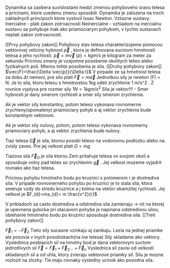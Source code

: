 Dynamika sa zaobera suvislostami medzi zmenou pohyboveho sravu telesa a pricinami, ktore uvedenu zmenu sposobili.
Dynamika je zalozena na troch zakladnych principoch ktore vyslovil Issac Newton. 
Vztazne sustavy:
Inercialne - plati zakon zotrvacnosti
Neinercialne - vzhladom na inercialnu sustavu sa pohybuje inak ako priamociarym pohybom, v tychto sustavach neplati zakon zotrvacnosti.


[[Prvy pohybovy zakon]]
Pohybovy stav telesa charakterizujeme pomocou vektorovej veliciny hybnost $\vec{p}$ , ktora je definovana sucinom hmotnosti telesa a jeho rychlosti.
$\vec{p}=m\vec{v}$
($p$)$=kg m/s$ je kilogram za meter za sekundu 
Pricinou zmeny je vzajomne posobenie okolitych telies alebo fyzikalnych poli. Mierou tohto posobenia je sila.
[[Druhy pohybovy zakon]]
$\vec{F}=\frac{\Delta \vec{p}}{\Delta t}$
V pirpade ze sa hmotnost telesa za dobu $\Delta t$ nemeni, pre silu plati
$\vec{F}=m \vec{a}$
Jednotkou sily je newton (F) = N. Je to sila, ktoru telesu s hmotnostou 1kg udeli zrychlenie 1 m/s^2 . Z rovnice vyplyva pre rozmer sily
$1 N = 1kg m/s^2$
Sila je vektor!!! - Smer hybnosti je dany smerom rychlosti a smer sily smerom zrychlenia.

Ak je vektor sily konstantny, potom teleso vykonava rovnomerne zrychleny(spomaleny) priamociary pohyb a aj vektor zrychlenia bude konstantnym vektorom.

Ak je vektor sily nulovy, potom, potom teleso vykonava rovnomerny priamociary pohyb, a aj vektor zrychlenia bude nulovy.

Tiaz telesa $\vec{G}$ je sila, ktorou posobi teleso na vodorovnu podlozku alebo na zvisly zaves. Pre jej velkost plati
$G=mg$

Tiazova sila $\vec{F}_G$ je sila ktorou Zem pritahuje telesa vo svojom okoli a sposobuje volny pad telies so zrychlenim $\vec{g}$ . Jej velkost mozeme vyjadrit rovnako ako tiaz telesa. 

Pricinou pohybu hmotneho bodu po kruznici s polomerom r je dostrediva sila. V pripade rovnomerneho pohybu po kruznici je to stala sila, ktora smeruje vzdy do stredu kruznice a j kolma na vektor okamzitej rychlosti. Jej velkost je
$F_{d}=ma_{d}= m \frac{v^2}{r}$

V prikladoch sa casto dostrediva a odstrediva sila zamienaju -> nit na ktorej je upevnena gulocka pri otacavom pohybe je napinana odstredivou silou, obiehanie hmotneho bodu po kruznici sposobuje dostrediva sila.
[[Treti pohybovy zakon]]

$\vec{F}_1=-\vec{F}_2$
Tieto sily sucasne vznikaju aj zanikaju. Lezia na jednej priamke ale posovia v inych posobiskach(na ine telesa)
Sily skladame ako vektory. Vyslednica posbiacich sil na hmotny bod je dana vektorovym suctom jednotlivych sil
$\vec{F}=\vec{F}_1+\vec{F}_2...+\vec{F}_n$
Vyslednica sil zavisi od velkosti skladanych sil a od uhla, ktory zvieraju vektorove priamky sil. Silu je mozne rozlozit na zlozky. Tie maju rovnaky vysledny ucinok ako povodna sila.